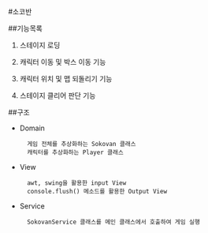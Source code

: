 #소코반

##기능목록
1. 스테이지 로딩

1. 캐릭터 이동 및 박스 이동 기능

1. 캐릭터 위치 및 맵 되돌리기 기능

1. 스테이지 클리어 판단 기능

##구조
- Domain

        게임 전체를 추상화하는 Sokovan 클래스
        캐릭터를 추상화하는 Player 클래스
       
- View
        
        awt, swing을 활용한 input View
        console.flush() 메소드를 활용한 Output View
     
- Service

        SokovanService 클래스를 메인 클래스에서 호출하여 게임 실행